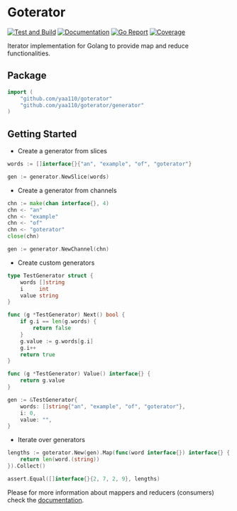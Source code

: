 # Goterator

[![Test and Build](https://github.com/yaa110/goterator/workflows/Test%20and%20Build/badge.svg)](https://github.com/yaa110/goterator/actions?query=workflow%3A"Test+and+Build") [![Documentation](https://img.shields.io/badge/Documentation-goterator-blue)](https://pkg.go.dev/github.com/yaa110/goterator?tab=doc) [![Go Report](https://goreportcard.com/badge/github.com/yaa110/goterator)](https://goreportcard.com/report/github.com/yaa110/goterator) [![Coverage](https://gocover.io/_badge/github.com/yaa110/goterator)](https://gocover.io/github.com/yaa110/goterator)

Iterator implementation for Golang to provide map and reduce functionalities.

## Package

```go
import (
    "github.com/yaa110/goterator"
    "github.com/yaa110/goterator/generator"
)
```

## Getting Started

- Create a generator from slices

```go
words := []interface{}{"an", "example", "of", "goterator"}

gen := generator.NewSlice(words)
```

- Create a generator from channels

```go
chn := make(chan interface{}, 4)
chn <- "an"
chn <- "example"
chn <- "of"
chn <- "goterator"
close(chn)

gen := generator.NewChannel(chn)
```

- Create custom generators

```go
type TestGenerator struct {
    words []string
    i     int
    value string
}

func (g *TestGenerator) Next() bool {
    if g.i == len(g.words) {
        return false
    }
    g.value := g.words[g.i]
    g.i++
    return true
}

func (g *TestGenerator) Value() interface{} {
    return g.value
}

gen := &TestGenerator{
    words: []string{"an", "example", "of", "goterator"},
    i: 0,
    value: "",
}
```

- Iterate over generators

```go
lengths := goterator.New(gen).Map(func(word interface{}) interface{} {
    return len(word.(string))
}).Collect()

assert.Equal([]interface{}{2, 7, 2, 9}, lengths)
```

Please for more information about mappers and reducers (consumers) check the [documentation](https://pkg.go.dev/github.com/yaa110/goterator?tab=doc).
